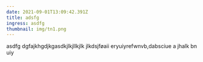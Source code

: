 ```yaml
---
date: 2021-09-01T13:09:42.391Z
title: adsfg
ingress: asdfg
thumbnail: img/tn1.png
---
```

asdfg
dgfajkhgdjkgasdkjlkjllkjlk jlkdsjføaii eryuiyrefwnvb,dabsciue a jhalk bn uiy